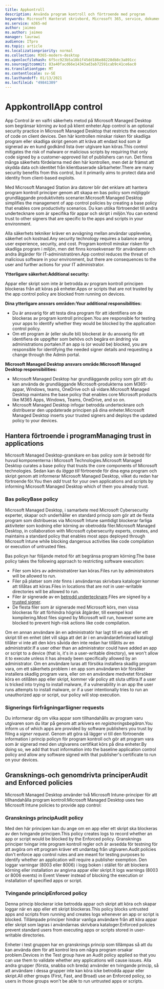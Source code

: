 ```yaml
---
title: Appkontroll
description: Använda program kontroll och förtroende med program
keywords: Microsoft Hanterat skrivbord, Microsoft 365, service, dokumentation
ms.service: m365-md
author: jaimeo
ms.author: jaimeo
manager: laurawi
audience: ITpro
ms.topic: article
ms.localizationpriority: normal
ms.collection: M365-modern-desktop
ms.openlocfilehash: 6f5cc923b5a18b1f45dd186e88228db8c3a891cc
ms.sourcegitcommit: 83a40facd66e14343ad3ab72591cab9c41ce6ac0
ms.translationtype: MT
ms.contentlocale: sv-SE
ms.lasthandoff: 01/13/2021
ms.locfileid: "49841309"
---
```

# <a name="app-control"></a><span data-ttu-id="432e6-104">Appkontroll</span><span class="sxs-lookup"><span data-stu-id="432e6-104">App control</span></span>

<span data-ttu-id="432e6-105">App Control är en valfri säkerhets metod på Microsoft Managed Desktop som begränsar körning av kod på klient enheter.</span><span class="sxs-lookup"><span data-stu-id="432e6-105">App control is an optional security practice in Microsoft Managed Desktop that restricts the execution of code on client devices.</span></span> <span data-ttu-id="432e6-106">Den här kontrollen minskar risken för skadliga program eller skadliga skript genom att kräva att endast kod som är signerad av en kund godkänd lista över utgivare kan köras.</span><span class="sxs-lookup"><span data-stu-id="432e6-106">This control mitigates the risk of malware or malicious scripts by requiring that only code signed by a customer-approved list of publishers can run.</span></span> <span data-ttu-id="432e6-107">Det finns många säkerhets fördelarna med den här kontrollen, men det är främst att skydda data och identitet från klientbaserade sårbarheter.</span><span class="sxs-lookup"><span data-stu-id="432e6-107">There are many security benefits from this control, but it primarily aims to protect data and identity from client-based exploits.</span></span>

<span data-ttu-id="432e6-108">Med Microsoft Managed Station ära datorer blir det enklare att hantera program kontroll principer genom att skapa en bas policy som möjliggör grundläggande produktivitets scenarier.</span><span class="sxs-lookup"><span data-stu-id="432e6-108">Microsoft Managed Desktop simplifies the management of app control policies by creating a base policy that enables core productivity scenarios.</span></span> <span data-ttu-id="432e6-109">Du kan utöka förtroendet till andra undertecknare som är specifika för appar och skript i miljön.</span><span class="sxs-lookup"><span data-stu-id="432e6-109">You can extend trust to other signers that are specific to the apps and scripts in your environment.</span></span> 


<span data-ttu-id="432e6-110">Alla säkerhets tekniker kräver en avvägning mellan användar upplevelse, säkerhet och kostnad.</span><span class="sxs-lookup"><span data-stu-id="432e6-110">Any security technology requires a balance among user experience, security, and cost.</span></span> <span data-ttu-id="432e6-111">Program kontroll minskar risken för skadliga program i miljön, men det finns konsekvenser för användaren och andra åtgärder för IT-administratören.</span><span class="sxs-lookup"><span data-stu-id="432e6-111">App control reduces the threat of malicious software in your environment, but there are consequences to the user and further actions for your IT administrator.</span></span>

<span data-ttu-id="432e6-112">**Ytterligare säkerhet:**</span><span class="sxs-lookup"><span data-stu-id="432e6-112">**Additional security:**</span></span>

<span data-ttu-id="432e6-113">Appar eller skript som inte är betrodda av program kontroll principen blockeras från att köras på enheter.</span><span class="sxs-lookup"><span data-stu-id="432e6-113">Apps or scripts that are not trusted by the app control policy are blocked from running on devices.</span></span>

<span data-ttu-id="432e6-114">**Dina ytterligare ansvars områden:**</span><span class="sxs-lookup"><span data-stu-id="432e6-114">**Your additional responsibilities:**</span></span>

- <span data-ttu-id="432e6-115">Du är ansvarig för att testa dina program för att identifiera om de blockeras av program kontroll principen.</span><span class="sxs-lookup"><span data-stu-id="432e6-115">You are responsible for testing your apps to identify whether they would be blocked by the application control policy.</span></span>
- <span data-ttu-id="432e6-116">Om ett program är (eller skulle bli) blockerat är du ansvarig för att identifiera de uppgifter som behövs och begära en ändring via administrations portalen.</span><span class="sxs-lookup"><span data-stu-id="432e6-116">If an app is (or would be) blocked, you are responsible for identifying the needed signer details and requesting a change through the Admin portal.</span></span>

<span data-ttu-id="432e6-117">**Microsoft Managed Desktop ansvars område:**</span><span class="sxs-lookup"><span data-stu-id="432e6-117">**Microsoft Managed Desktop responsibilities:**</span></span>

- <span data-ttu-id="432e6-118">Microsoft Managed Desktop har grundläggande policy som gör att du kan använda de grundläggande Microsoft-produkterna som M365-appar, Windows, teams, OneDrive och så vidare.</span><span class="sxs-lookup"><span data-stu-id="432e6-118">Microsoft Managed Desktop maintains the base policy that enables core Microsoft products like M365 Apps, Windows, Teams, OneDrive, and so on.</span></span>
- <span data-ttu-id="432e6-119">Microsoft Managed Desktop infogar betrodda undertecknare och distribuerar den uppdaterade principen på dina enheter.</span><span class="sxs-lookup"><span data-stu-id="432e6-119">Microsoft Managed Desktop inserts your trusted signers and deploys the updated policy to your devices.</span></span>


## <a name="managing-trust-in-applications"></a><span data-ttu-id="432e6-120">Hantera förtroende i program</span><span class="sxs-lookup"><span data-stu-id="432e6-120">Managing trust in applications</span></span>

<span data-ttu-id="432e6-121">Microsoft Managed Desktop-granskare en bas policy som är betrodd för huvud komponenterna i Microsoft Technologies.</span><span class="sxs-lookup"><span data-stu-id="432e6-121">Microsoft Managed Desktop curates a base policy that trusts the core components of Microsoft technologies.</span></span> <span data-ttu-id="432e6-122">Sedan kan du *lägga till* förtroende för dina egna program och skript genom att informerar Microsoft Managed Desktop, vilket du redan har förtroende för.</span><span class="sxs-lookup"><span data-stu-id="432e6-122">You then *add* trust for your own applications and scripts by informing Microsoft Managed Desktop which of them you already trust.</span></span>

### <a name="base-policy"></a><span data-ttu-id="432e6-123">Bas policy</span><span class="sxs-lookup"><span data-stu-id="432e6-123">Base policy</span></span>

<span data-ttu-id="432e6-124">Microsoft Managed Desktop, i samarbete med Microsoft Cybersecurity experter, skapar och underhåller en standard princip som gör att de flesta program som distribueras via Microsoft Intune samtidigt blockerar farliga aktiviteter som kodning eller körning av obetrodda filer.</span><span class="sxs-lookup"><span data-stu-id="432e6-124">Microsoft Managed Desktop, in collaboration with Microsoft cybersecurity experts, creates, and maintains a standard policy that enables most apps deployed through Microsoft Intune while blocking dangerous activities like code compilation or execution of untrusted files.</span></span>

<span data-ttu-id="432e6-125">Bas policyn har följande metod för att begränsa program körning:</span><span class="sxs-lookup"><span data-stu-id="432e6-125">The base policy takes the following approach to restricting software execution:</span></span>

- <span data-ttu-id="432e6-126">Filer som körs av administratörer kan köras.</span><span class="sxs-lookup"><span data-stu-id="432e6-126">Files run by administrators will be allowed to run.</span></span>
- <span data-ttu-id="432e6-127">Filer på platser som *inte* finns i användarnas skrivbara kataloger kommer att tillåtas att köras.</span><span class="sxs-lookup"><span data-stu-id="432e6-127">Files in locations that are *not* in user-writable directories will be allowed to run.</span></span>
- <span data-ttu-id="432e6-128">Filer är signerade av en [betrodd undertecknare](#signer-requests).</span><span class="sxs-lookup"><span data-stu-id="432e6-128">Files are signed by a [trusted signer](#signer-requests).</span></span>
- <span data-ttu-id="432e6-129">De flesta filer som är signerade med Microsoft körs, men vissa blockeras för att förhindra högrisk åtgärder, till exempel kod kompilering.</span><span class="sxs-lookup"><span data-stu-id="432e6-129">Most files signed by Microsoft will run, however some are blocked to prevent high-risk actions like code compilation.</span></span>


<span data-ttu-id="432e6-130">Om en annan användare än en administratör har lagt till en app eller ett skript till en enhet (det vill säga att det är i en användardefinierad katalog) tillåter vi inte att den körs såvida den inte redan har tillåtits av en administratör.</span><span class="sxs-lookup"><span data-stu-id="432e6-130">If a user other than an administrator could have added an app or script to a device (that is, it's in a user-writable directory), we won't allow it to execute unless it has already been specifically allowed by an administrator.</span></span> <span data-ttu-id="432e6-131">Om en användare luras att försöka installera skadlig program vara, om ett säkerhets problem i en app som användaren kör försöker installera skadlig program vara, eller om en användare medvetet försöker köra en otillåten app eller skript, kommer vår policy att sluta utföra.</span><span class="sxs-lookup"><span data-stu-id="432e6-131">If a user is tricked into trying to install malware, if a vulnerability in an app the user runs attempts to install malware, or if a user intentionally tries to run an unauthorized app or script, our policy will stop execution.</span></span>

### <a name="signer-requests"></a><span data-ttu-id="432e6-132">Signerings förfrågningar</span><span class="sxs-lookup"><span data-stu-id="432e6-132">Signer requests</span></span>

<span data-ttu-id="432e6-133">Du informerar dig om vilka appar som tillhandahålls av program varu utgivaren som du litar på genom att arkivera en *registreringsbegäran*.</span><span class="sxs-lookup"><span data-stu-id="432e6-133">You inform us of which apps are provided by software publishers you trust by filing a *signer request*.</span></span> <span data-ttu-id="432e6-134">Genom att göra så lägger vi till den förtroende information i princip policyn för program kontroll och gör att program vara som är signerad med den utgivarens certifikat körs på dina enheter.</span><span class="sxs-lookup"><span data-stu-id="432e6-134">By doing so, we add that trust information into the baseline application control policy and allow any software signed with that publisher's certificate to run on your devices.</span></span>

## <a name="audit-and-enforced-policies"></a><span data-ttu-id="432e6-135">Gransknings-och genomdrivta principer</span><span class="sxs-lookup"><span data-stu-id="432e6-135">Audit and Enforced policies</span></span>

<span data-ttu-id="432e6-136">Microsoft Managed Desktop använder två Microsoft Intune-principer för att tillhandahålla program kontroll:</span><span class="sxs-lookup"><span data-stu-id="432e6-136">Microsoft Managed Desktop uses two Microsoft Intune policies to provide app control:</span></span>

### <a name="audit-policy"></a><span data-ttu-id="432e6-137">Gransknings princip</span><span class="sxs-lookup"><span data-stu-id="432e6-137">Audit policy</span></span>
<span data-ttu-id="432e6-138">Med den här principen kan du ange om en app eller ett skript ska blockeras av den tvingande principen.</span><span class="sxs-lookup"><span data-stu-id="432e6-138">This policy creates logs to record whether an app or script would be blocked by the Enforced policy.</span></span> <span data-ttu-id="432e6-139">Gransknings principer tvingar inte program kontroll regler och är avsedda för testning för att avgöra om ett program kräver ett undantag från utgivaren.</span><span class="sxs-lookup"><span data-stu-id="432e6-139">Audit policies don't enforce app control rules and are meant for testing purposes to identify whether an application will require a publisher exemption.</span></span> <span data-ttu-id="432e6-140">Den loggar varningar (8003 eller 8006) i logg boken i stället för att blockera körning eller installation av angivna appar eller skript.</span><span class="sxs-lookup"><span data-stu-id="432e6-140">It logs warnings (8003 or 8006 events) in Event Viewer instead of blocking the execution or installation of specified apps or script.</span></span>

### <a name="enforced-policy"></a><span data-ttu-id="432e6-141">Tvingande princip</span><span class="sxs-lookup"><span data-stu-id="432e6-141">Enforced policy</span></span>
<span data-ttu-id="432e6-142">Denna princip blockerar icke betrodda appar och skript att köra och skapar loggar när en app eller ett skript blockeras.</span><span class="sxs-lookup"><span data-stu-id="432e6-142">This policy blocks untrusted apps and scripts from running and creates logs whenever an app or script is blocked.</span></span> <span data-ttu-id="432e6-143">Tillämpade principer hindrar vanliga användare från att köra appar eller skript som lagras i användarnas skrivbara kataloger.</span><span class="sxs-lookup"><span data-stu-id="432e6-143">Enforced policies prevent standard users from executing apps or scripts stored in user-writable directories.</span></span>

<span data-ttu-id="432e6-144">Enheter i test gruppen har en gransknings princip som tillämpas så att du kan använda dem för att kontrol lera om några program orsakar problem.</span><span class="sxs-lookup"><span data-stu-id="432e6-144">Devices in the Test group have an Audit policy applied so that you can use them to validate whether any applications will cause issues.</span></span> <span data-ttu-id="432e6-145">Alla andra grupper (första, snabba och breda) använder en tvingande princip, så att användare i dessa grupper inte kan köra icke betrodda appar eller skript.</span><span class="sxs-lookup"><span data-stu-id="432e6-145">All other groups (First, Fast, and Broad) use an Enforced policy, so users in those groups won't be able to run untrusted apps or scripts.</span></span>







